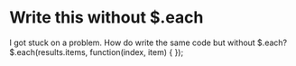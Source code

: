 
# Write this without $.each

I got stuck on a problem. How do write the same code but without $.each?
$.each(results.items, function(index, item) {
});


        